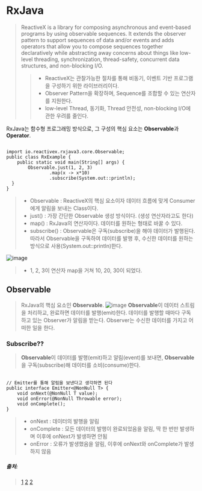 # RxJava


>  ReactiveX is a library for composing asynchronous and event-based programs by using observable sequences.
>  It extends the observer pattern to support sequences of data and/or events
>  and adds operators that allow you to compose sequences together declaratively
>  while abstracting away concerns about things like low-level threading, synchronization, thread-safety, concurrent data structures, and non-blocking I/O.
>  > - ReactiveX는 관찰가능한 절차를 통해 비동기, 이벤트 기반 프로그램을 구성하기 위한 라이브러리이다.
>  > - Observer Pattern을 확장하며, Sequence를 조합할 수 있는 연산자를 지원한다.
>  > - low-level Thread, 동기화, Thread 안전성, non-blocking I/O에 관한 우려를 줄인다.

RxJava는 함수형 프로그래밍 방식으로, 그 구성의 핵심 요소는 **Observable**과  **Operator**.
<pre><code>
import io.reactivex.rxjava3.core.Observable;
public class RxExample {
    public static void main(String[] args) {
        Observable.just(1, 2, 3)
                .map(x -> x*10)
                .subscribe(System.out::println);
  }
}
</code></pre>
> - Observable : ReactiveX의 핵심 요소이자 데이터 흐름에 맞게 Consumer에게 알림을 보내는 Class이다.
> - just() : 가장 간단한 Observable 생성 방식이다. (생성 연산자라고도 한다)
> - map() : RxJava의 연산자이다. 데이터를 원하는 형태로 바꿀 수 있다.
> - subscribe() : Observable은 구독(subscribe)을 해야 데이터가 발행된다. 따라서 Observable을 구독하여 데이터를 발행 후, 수신한 데이터를 원하는 방식으로 사용(System.out::println)한다.

![image](https://user-images.githubusercontent.com/49303504/152710678-d80c289a-38d7-415c-a030-15ea3c4662e0.png)
> - 1, 2, 3이 연산자 map을 거쳐 10, 20, 30이 되었다.

## Observable

> RxJava의 핵심 요소인 **Observable**.
![image](https://user-images.githubusercontent.com/49303504/152710786-940a6f25-e628-4523-a210-8ff11aabf2f1.png)
> **Observable**이 데이터 스트림을 처리하교, 완료하면 데이터를 발행(emit)한다.
> 데이터를 발행할 때마다 구독하고 있는 Observer가 알림을 받는다.
> Observer는 수신한 데이터를 가지고 어떠한 일을 한다.

### Subscribe??
> **Observable**이 데이터를 발행(emit)하고 알림(event)를 보내면,
> **Observable**을 구독(subscribe)해 데이터를 소비(consume)한다.
<pre><code>
// Emitter를 통해 알림을 보낸다고 생각하면 된다
public interface Emitter<@NonNull T> {
    void onNext(@NonNull T value);
    void onError(@NonNull Throwable error);
    void onComplete();
}
</code></pre>
> - onNext : 데이터의 발행을 알림
> - onComplete : 모든 데이터의 발행이 완료되었음을 알림, 딱 한 번만 발생하며 이후에 onNext가 발생하면 안됨
> - onError : 오류가 발생했음을 알림, 이후에 onNext와 onComplete가 발생하지 않음




##### 출처: 
> [1](https://4z7l.github.io/2020/12/01/rxjava-1.html)
> [2](https://4z7l.github.io/2020/12/01/rxjava-2.html)
> [2](https://reactivex.io/intro.html)
